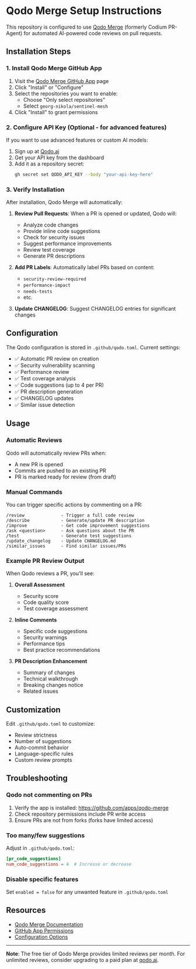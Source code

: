 # Qodo Merge Setup Instructions

This repository is configured to use [Qodo Merge](https://www.qodo.ai/products/qodo-merge/) (formerly Codium PR-Agent) for automated AI-powered code reviews on pull requests.

## Installation Steps

### 1. Install Qodo Merge GitHub App

1. Visit the [Qodo Merge GitHub App](https://github.com/apps/qodo-merge) page
2. Click "Install" or "Configure"
3. Select the repositories you want to enable:
   - Choose "Only select repositories"
   - Select `georg-nikola/sentinel-mesh`
4. Click "Install" to grant permissions

### 2. Configure API Key (Optional - for advanced features)

If you want to use advanced features or custom AI models:

1. Sign up at [Qodo.ai](https://www.qodo.ai/)
2. Get your API key from the dashboard
3. Add it as a repository secret:
   ```bash
   gh secret set QODO_API_KEY --body "your-api-key-here"
   ```

### 3. Verify Installation

After installation, Qodo Merge will automatically:

1. **Review Pull Requests**: When a PR is opened or updated, Qodo will:
   - Analyze code changes
   - Provide inline code suggestions
   - Check for security issues
   - Suggest performance improvements
   - Review test coverage
   - Generate PR descriptions

2. **Add PR Labels**: Automatically label PRs based on content:
   - `security-review-required`
   - `performance-impact`
   - `needs-tests`
   - etc.

3. **Update CHANGELOG**: Suggest CHANGELOG entries for significant changes

## Configuration

The Qodo configuration is stored in `.github/qodo.toml`. Current settings:

- ✅ Automatic PR review on creation
- ✅ Security vulnerability scanning
- ✅ Performance review
- ✅ Test coverage analysis
- ✅ Code suggestions (up to 4 per PR)
- ✅ PR description generation
- ✅ CHANGELOG updates
- ✅ Similar issue detection

## Usage

### Automatic Reviews

Qodo will automatically review PRs when:
- A new PR is opened
- Commits are pushed to an existing PR
- PR is marked ready for review (from draft)

### Manual Commands

You can trigger specific actions by commenting on a PR:

```
/review              - Trigger a full code review
/describe            - Generate/update PR description
/improve             - Get code improvement suggestions
/ask <question>      - Ask questions about the PR
/test                - Generate test suggestions
/update_changelog    - Update CHANGELOG.md
/similar_issues      - Find similar issues/PRs
```

### Example PR Review Output

When Qodo reviews a PR, you'll see:

1. **Overall Assessment**
   - Security score
   - Code quality score
   - Test coverage assessment

2. **Inline Comments**
   - Specific code suggestions
   - Security warnings
   - Performance tips
   - Best practice recommendations

3. **PR Description Enhancement**
   - Summary of changes
   - Technical walkthrough
   - Breaking changes notice
   - Related issues

## Customization

Edit `.github/qodo.toml` to customize:

- Review strictness
- Number of suggestions
- Auto-commit behavior
- Language-specific rules
- Custom review prompts

## Troubleshooting

### Qodo not commenting on PRs

1. Verify the app is installed: https://github.com/apps/qodo-merge
2. Check repository permissions include PR write access
3. Ensure PRs are not from forks (forks have limited access)

### Too many/few suggestions

Adjust in `.github/qodo.toml`:
```toml
[pr_code_suggestions]
num_code_suggestions = 4  # Increase or decrease
```

### Disable specific features

Set `enabled = false` for any unwanted feature in `.github/qodo.toml`

## Resources

- [Qodo Merge Documentation](https://qodo-merge-docs.qodo.ai/)
- [GitHub App Permissions](https://github.com/apps/qodo-merge/installations)
- [Configuration Options](https://qodo-merge-docs.qodo.ai/usage-guide/configuration_options/)

---

**Note**: The free tier of Qodo Merge provides limited reviews per month. For unlimited reviews, consider upgrading to a paid plan at [qodo.ai](https://www.qodo.ai/pricing/).
